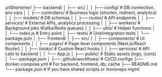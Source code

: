 urlShortener/
├── backend/
│   ├── src/
│   │   ├── config/         # DB connection, env vars
│   │   ├── controllers/    # Business logic (shorten, redirect, analytics)
│   │   ├── models/         # DB schemas
│   │   ├── routes/         # API endpoints
│   │   ├── services/       # External APIs, analytics processing
│   │   ├── workers/        # Background jobs (Kafka/Redis queues)
│   │   ├── utils/          # Helper functions
│   │   └── index.js        # Entry point
│   ├── tests/              # Unit/integration tests
│   └── package.json
│
├── frontend/
│   ├── src/
│   │   ├── components/     # UI components
│   │   ├── pages/          # Page-level components (Next.js/React Router)
│   │   ├── hooks/          # Custom React hooks
│   │   ├── services/       # API calls to backend
│   │   └── App.js
│   ├── public/             # Static assets (logo, icons)
│   └── package.json
│
├── .github/workflows/      # CI/CD configs
├── docker-compose.yml      # For backend, frontend, db, cache
├── README.md
└── package.json            # If you have shared scripts or monorepo mgmt

